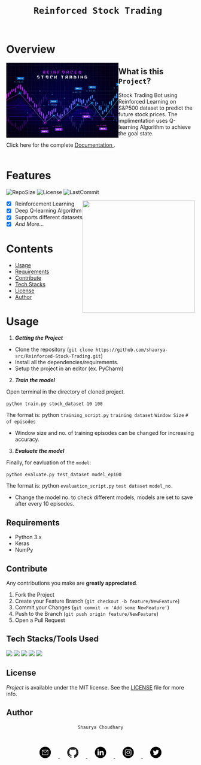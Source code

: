 <code>
  <h1 align="center">Reinforced Stock Trading </h1>
</code>

# Overview
<img src="https://github.com/shaurya-src/Reinforced-Stock-Trading/blob/master/Documents/stock.png" height=200 width=300 align="left">

## What is this `Project`?

Stock Trading Bot using Reinforced Learning on S&P500 dataset to predict the future stock prices. The implimentation uses Q-learning Algorithm to achieve the goal state.

Click here for the complete <a href="https://github.com/shaurya-src/Reinforced-Stock-Trading/blob/master/Documents/AI_18BCE2113_sign.pdf"> Documentation </a>.
<br>
<br>

# Features

![RepoSize](https://img.shields.io/github/repo-size/shaurya-src/Reinforced-Stock-Trading?logo=GitHub&style=flat-square)
![License](https://img.shields.io/github/license/shaurya-src/Reinforced-Stock-Trading?logo=GitLab&style=flat-square)
![LastCommit](https://img.shields.io/github/last-commit/shaurya-src/Reinforced-Stock-Trading?logo=Git&style=flat-square)

<img src="https://media.giphy.com/media/xT0Gqn9yuw8hnPGn5K/giphy.gif" align="right" width="300" height="300">

- [x] Reinforcement Learning
- [x] Deep Q-learning Algorithm
- [x] Supports different datasets
- [x] *And More...*

# Contents

- [Usage](#usage)
- [Requirements](#requirements)
- [Contribute](#contri)
- [Tech Stacks](#tech)
- [License](#license)
- [Author](#author)

# <a name="usage"> Usage
  <!-- ### To train:
  
  ```
    python train.py stock_dataset 10 100
  ```
  ### To evaluate:
  
  ```
    python evaluate.py test_dataset model_ep100 -->
1. ***Getting the Project***

- Clone the repository (`git clone https://github.com/shaurya-src/Reinforced-Stock-Trading.git`)
- Install all the dependencies/requirements.
- Setup the project in an editor (ex. PyCharm)

2. ***Train the model***

Open terminal in the directory of cloned project.

`python train.py stock_dataset 10 100`

The format is: python `training_script.py` `training dataset` `Window Size` `# of episodes`

- Window size and no. of training episodes can be changed for increasing accuracy.

3. ***Evaluate the model***

Finally, for eavluation of the `model`:

`python evaluate.py test_dataset model_ep100`

The format is: python `evaluation_script.py` `test dataset` `model_no.`

- Change the model no. to check different models, models are set to save after every 10 episodes.

## <a name="requirements"> Requirements

- Python 3.x
- Keras
- NumPy

## <a name="contri"> Contribute

Any contributions you make are **greatly appreciated**.

1. Fork the Project
2. Create your Feature Branch (`git checkout -b feature/NewFeature`)
3. Commit your Changes (`git commit -m 'Add some NewFeature'`)
4. Push to the Branch (`git push origin feature/NewFeature`)
5. Open a Pull Request

## <a name="tech"> Tech Stacks/Tools Used

<p align="left">
  <img src="https://img.shields.io/badge/Python-3.x-success?style=flat-square&logo=Python&logoColor=white">
  <img src="https://img.shields.io/badge/Editor-PyCharm-success?style=flat-square&logo=PyCharm&logoColor=white&color=blue">
  <img src="https://img.shields.io/badge/Windows-10-success?style=flat-square&logo=Windows&logoColor=white">

  <img src="https://img.shields.io/badge/Library-Keras-success?style=flat-square&logo=Keras&logoColor=white">
  <img src="https://img.shields.io/badge/Library-NumPy-success?style=flat-square&logo=NumPy&logoColor=white">
</p>

## <a name="license"> License

*Project* is available under the MIT license. See the [LICENSE](https://github.com/shaurya-src/Reinforced-Stock-Trading/blob/main/LICENSE) file for more info.

## <a name="author"> Author
<!---
```python
# Shaurya Choudhary
```
-->

<p align="center">
  <code> Shaurya Choudhary </code>
</p>
<!---
- [Gmail](mailto:shaurya.src@gmail.com)
- [GitHub](https://github.com/shoheiyokoyama)
- [LinkedIn](https://www.linkedin.com/in/shaurya-src/)
- [Instagram](https://www.instagram.com/shaurya_src/)
- [Twitter](https://twitter.com/shaurya_src)
-->

<br>

<p align="center">
  <a href="mailto:shaurya.src@gmail.com">
    <img src="https://github.com/shaurya-src/repo-template/blob/main/Assets/Logos/email.svg" width="30" height="30" hspace="20">
  </a>

  <a href="https://github.com/shaurya-src">
    <img src="https://github.com/shaurya-src/repo-template/blob/main/Assets/Logos/github.svg" width="30" height="30" hspace="20">
  </a>

  <a href="https://www.linkedin.com/in/shaurya-src/">
    <img src="https://github.com/shaurya-src/repo-template/blob/main/Assets/Logos/linkedin.svg" width="30" height="30" hspace="20">
  </a>

  <a href="https://www.instagram.com/shaurya_src/">
    <img src="https://github.com/shaurya-src/repo-template/blob/main/Assets/Logos/instagram.svg" width="30" height="30" hspace="20">
  </a>

  <a href="https://twitter.com/shaurya_src">
    <img src="https://github.com/shaurya-src/repo-template/blob/main/Assets/Logos/twitter.svg" width="30" height="30" hspace="20">
  </a>
</p>

<!--- BADGES -->

<!--- Dynamic Badges 

- Repo Size: https://img.shields.io/github/repo-size/shaurya-src/Web-Automation?logo=GitHub&style=flat-square

- Last Commit: https://img.shields.io/github/last-commit/shaurya-src/Web-Automation?logo=Git&style=flat-square

- License: https://img.shields.io/github/license/shaurya-src/Web-Automation?logo=GitLab&style=flat-square

-->

<!--- Tech Stacks

- Python3.x: https://img.shields.io/badge/Python-3.x-success?style=flat-square&logo=Python&logoColor=white 

- Jupyter Notebook: https://img.shields.io/badge/Notebook-Jupyter-success?style=flat-square&logo=Jupyter&logoColor=white 

- HTML: https://img.shields.io/badge/Language-HTML-success?style=flat-square&logo=HTML5&logoColor=white&color=purple

- CSS: https://img.shields.io/badge/Language-CSS-success?style=flat-square&logo=CSS3&logoColor=white&color=purple

- JavaScript: https://img.shields.io/badge/Language-JavaScript-success?style=flat-square&logo=JavaScript&logoColor=white&color=purple

-->

<!--- Python Libraries

- Pandas: https://img.shields.io/badge/Library-Pandas-success?style=flat-square&logo=Pandas&logoColor=white

- NumPy: https://img.shields.io/badge/Library-NumPy-success?style=flat-square&logo=NumPy&logoColor=white

- TensorFlow: https://img.shields.io/badge/Library-TensorFlow-success?style=flat-square&logo=TensorFlow&logoColor=white

- Keras: https://img.shields.io/badge/Library-Keras-success?style=flat-square&logo=Keras&logoColor=white

- Django: https://img.shields.io/badge/Library-Django-success?style=flat-square&logo=DJango&logoColor=white&color=orange

- Selenium: https://img.shields.io/badge/Library-Selemium-success?style=flat-square&logo=Sellfy&logoColor=white

- Matplotlib: https://img.shields.io/badge/Library-Matplotlib-success?style=flat-square&logo=GraphQL&logoColor=white&color=purple

-->

<!--- System

- Windows 10: https://img.shields.io/badge/Windows-10-success?style=flat-square&logo=Windows&logoColor=white

- Ubuntu: https://img.shields.io/badge/Linux-Ubuntu-success?style=flat-square&logo=Ubuntu&logoColor=white

- Kali: https://img.shields.io/badge/Linux-Kali-success?style=flat-square&logo=Arch-Linux&logoColor=white

- PyCharm: https://img.shields.io/badge/Editor-PyCharm-success?style=flat-square&logo=PyCharm&logoColor=white&color=blue

- VSC: https://img.shields.io/badge/Editor-VS_Code-success?style=flat-square&logo=Visual-Studio-Code&logoColor=white&color=blue

-->

<!-- # Stock Trading Bot using Reinforced Learning

Using Reinfocement Learning on S&P500 dataset to predict the future stock prices. The implimentation uses Q-learning Algorithm to achieve the goal state. 

## Implementation Directions:

  ### To train:
  
  ```
    python train.py stock_dataset 10 100
  ```
  ### To evaluate:
  
  ```
    python evaluate.py test_dataset model_ep100
  ```
## Modules Used:

  1. tensorflow
  2. keras
  3. numpy
  4. collections
  5. math
  6. sys -->
